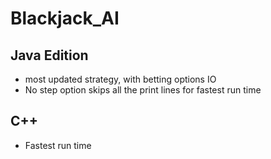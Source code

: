 # Blackjack_AI
## Java Edition
- most updated strategy, with betting options IO
- No step option skips all the print lines for fastest run time
## C++
- Fastest run time
